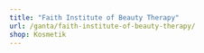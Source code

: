 ```yaml
---
title: "Faith Institute of Beauty Therapy"
url: /ganta/faith-institute-of-beauty-therapy/
shop: Kosmetik
---
```

